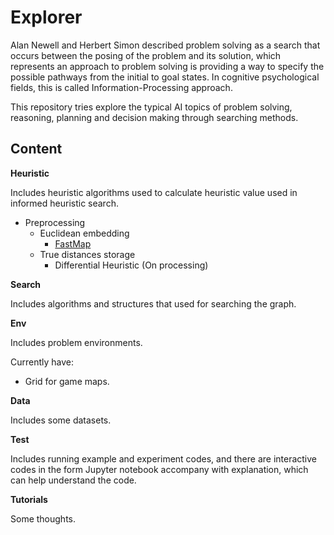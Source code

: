 # Explorer

Alan Newell and Herbert Simon described problem solving as a search that occurs between the posing of the problem and its solution, which represents an approach to problem solving is providing a way to specify the possible pathways from the initial to goal states. In cognitive psychological fields, this is called Information-Processing approach.

This repository tries explore the typical AI topics of problem solving, reasoning, planning and decision making through searching methods.

## Content

**Heuristic**

Includes heuristic algorithms used to calculate heuristic value used in informed heuristic search.

- Preprocessing
  - Euclidean embedding
    - [FastMap](https://arxiv.org/abs/1706.02792)
  - True distances storage
    - Differential Heuristic (On processing)

**Search**

Includes algorithms and structures that used for searching the graph.

**Env**

Includes problem environments.

Currently have:

- Grid for game maps.

**Data**

Includes some datasets.

**Test**

Includes running example and experiment codes, and there are interactive codes in the form Jupyter notebook accompany with explanation, which can help understand the code.

**Tutorials**

Some thoughts.
